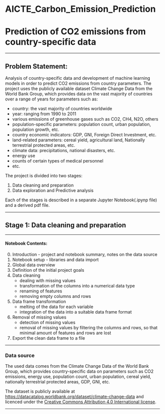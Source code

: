 # AICTE_Carbon_Emission_Prediction
# **Prediction of CO2 emissions from country-specific data**
***

## Problem Statement:

Analysis of country-specific data and development of machine learning models in order to predict CO2 emissions from country parameters. The project uses the publicly available dataset Climate Change Data from the World Bank Group, which provides data on the vast majority of countries over a range of years for parameters such as:

* country: the vast majority of countries worldwide
* year: ranging from 1990 to 2011
* various emissions of greenhouse gases such as CO2, CH4, N2O, others
* population-specific parameters: population count, urban population, population growth, etc.
* country economic indicators: GDP, GNI, Foreign Direct Investment, etc.
* land-related parameters: cereal yield, agricultural land, Nationally terrestrial protected areas, etc.
* climate data: precipitations, national disasters, etc.
* energy use
* counts of certain types of medical personnel
* etc.

The project is divided into two stages:

1. Data cleaning and preparation
2. Data exploration and Predictive analysis

Each of the stages is described in a separate Jupyter Notebook(.ipynp file) and a derived pdf file.

***

## Stage 1: Data cleaning and preparation

***

#### Notebook Contents:
0. Introduction - project and notebook summary, notes on the data source
1. Notebook setup - libraries and data import
2. Global data overview
3. Definition of the initial project goals
3. Data cleaning
    - dealing with missing values
    - transformation of the columns into a numerical data type
    - renaming of features
    - removing empty columns and rows
4. Data frame transformation
    - melting of the data for each variable
    - integration of the data into a suitable data frame format
5. Removal of missing values
    - detection of missing values
    - removal of missing values by filtering the columns and rows, so that minimal amount of features and rows are lost
5. Export the clean data frame to a file

***

### Data source

The used data comes from the Climate Change Data of the World Bank Group, which provides country-specific data on parameters such as CO2 emissions, energy use, population count, urban population, cereal yield, nationally terrestrial protected areas, GDP, GNI, etc.


The dataset is publicly available at https://datacatalog.worldbank.org/dataset/climate-change-data and licenced under the <a href="https://datacatalog.worldbank.org/public-licenses#cc-by">Creative Commons Attribution 4.0 International license</a>.

***

